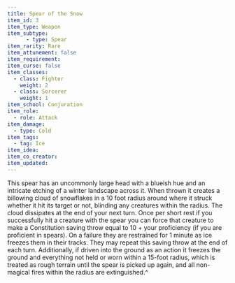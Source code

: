 ```yaml
---
title: Spear of the Snow
item_id: 3
item_type: Weapon
item_subtype:
      - type: Spear
item_rarity: Rare
item_attunement: false
item_requirement:
item_curse: false
item_classes:
  - class: Fighter
    weight: 2
  - class: Sorcerer
    weight: 1
item_school: Conjuration
item_role:
  - role: Attack
item_damage:
  - type: Cold
item_tags:
  - tag: Ice
item_idea:
item_co_creator:
item_updated:
---
```


This spear has an uncommonly large head with a blueish hue and an intricate etching of a winter landscape across it. When thrown it creates a billowing cloud of snowflakes in a 10 foot radius around where it struck whether it hit its target or not, blinding any creatures within the radius. The cloud dissipates at the end of your next turn.
Once per short rest if you successfully hit a creature with the spear you can force that creature to make a Constitution saving throw equal to 10 + your proficiency (if you are proficient in spears). On a failure they are restrained for 1 minute as ice freezes them in their tracks. They may repeat this saving throw at the end of each turn.
Additionally, if driven into the ground as an action it freezes the ground and everything not held or worn within a 15-foot radius, which is treated as rough terrain until the spear is picked up again, and all non-magical fires within the radius are extinguished.^
